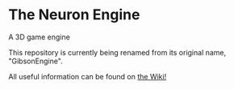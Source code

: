 # The Neuron Engine
A 3D game engine

This repository is currently being renamed from its original name, "GibsonEngine".

All useful information can be found on [the Wiki!](https://github.com/Jsgoller1/neuron/wiki)
